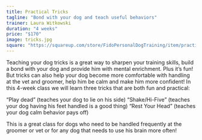 ```yaml
---
title: Practical Tricks
tagline: "Bond with your dog and teach useful behaviors"
trainer: Laura Witkowski
duration: "4 weeks"
price: "$170"
image: tricks.jpg
square: "https://squareup.com/store/FidoPersonalDogTraining/item/practical-tricks"
---
```


Teaching your dog tricks is a great way to sharpen your training skills, build a bond with your dog and provide him with mental enrichment. Plus it’s fun! But tricks can also help your dog become more comfortable with handling at the vet and groomer, help him be calm and make him more confident! In this 4-week class we will learn three tricks that are both fun and practical:

“Play dead” (teaches your dog to lie on his side)
“Shake/Hi-Five” (teaches your dog having his feet handled is a good thing)
“Rest Your Head” (teaches your dog calm behavior pays off)

This is a great class for dogs who need to be handled frequently at the groomer or vet or for any dog that needs to use his brain more often!

